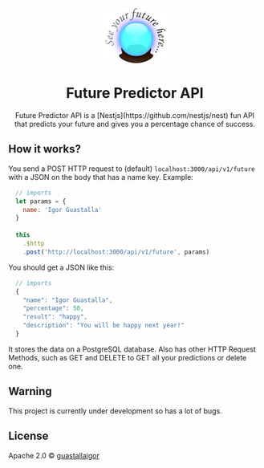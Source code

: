 <div align="center">
  <img src="./util/logo.jpeg" width="128px">
  <h1>Future Predictor API</h1>
</div>

<p align="center">
  Future Predictor API is a [Nestjs](https://github.com/nestjs/nest) fun API that predicts your future and gives you a percentage chance of success.
</p>

## How it works?

You send a POST HTTP request to (default) `localhost:3000/api/v1/future` with a JSON on the body that has a name key. Example:

```javascript
  // imports
  let params = {
    name: 'Igor Guastalla'
  }

  this
    .$http
    .post('http://localhost:3000/api/v1/future', params)
```

You should get a JSON like this:

```javascript
  // imports
  {
    "name": "Igor Guastalla",
    "percentage": 50,
    "result": "happy",
    "description": "You will be happy next year!"
  }
```

It stores the data on a PostgreSQL database.
Also has other HTTP Request Methods, such as GET and DELETE to GET all your predictions or delete one.

## Warning

This project is currently under development so has a lot of bugs.

## License

Apache 2.0 © [guastallaigor](https://github.com/guastallaigor)
